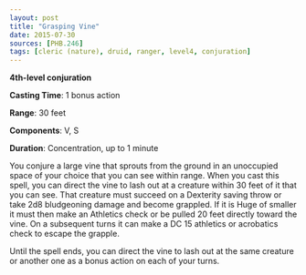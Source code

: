 ```yaml
---
layout: post
title: "Grasping Vine"
date: 2015-07-30
sources: [PHB.246]
tags: [cleric (nature), druid, ranger, level4, conjuration]
---
```


**4th-level conjuration**

**Casting Time**: 1 bonus action

**Range**: 30 feet

**Components**: V, S

**Duration**: Concentration, up to 1 minute

You conjure a large vine that sprouts from the ground in an unoccupied space of your choice that you can see within range. When you cast this spell, you can direct the vine to lash out at a creature within 30 feet of it that you can see. That creature must succeed on a Dexterity saving throw or take 2d8 bludgeoning damage and become grappled. If it is Huge of smaller it must then make an Athletics check or be pulled 20 feet directly toward the vine. On a subsequent turns it can make a DC 15 athletics or acrobatics check to escape the grapple.

Until the spell ends, you can direct the vine to lash out at the same creature or another one as a bonus action on each of your turns.
